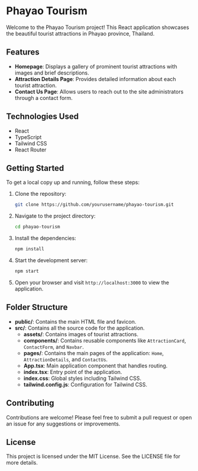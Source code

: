 # Phayao Tourism

Welcome to the Phayao Tourism project! This React application showcases the beautiful tourist attractions in Phayao province, Thailand. 

## Features

- **Homepage**: Displays a gallery of prominent tourist attractions with images and brief descriptions.
- **Attraction Details Page**: Provides detailed information about each tourist attraction.
- **Contact Us Page**: Allows users to reach out to the site administrators through a contact form.

## Technologies Used

- React
- TypeScript
- Tailwind CSS
- React Router

## Getting Started

To get a local copy up and running, follow these steps:

1. Clone the repository:
   ```bash
   git clone https://github.com/yourusername/phayao-tourism.git
   ```

2. Navigate to the project directory:
   ```bash
   cd phayao-tourism
   ```

3. Install the dependencies:
   ```bash
   npm install
   ```

4. Start the development server:
   ```bash
   npm start
   ```

5. Open your browser and visit `http://localhost:3000` to view the application.

## Folder Structure

- **public/**: Contains the main HTML file and favicon.
- **src/**: Contains all the source code for the application.
  - **assets/**: Contains images of tourist attractions.
  - **components/**: Contains reusable components like `AttractionCard`, `ContactForm`, and `Navbar`.
  - **pages/**: Contains the main pages of the application: `Home`, `AttractionDetails`, and `ContactUs`.
  - **App.tsx**: Main application component that handles routing.
  - **index.tsx**: Entry point of the application.
  - **index.css**: Global styles including Tailwind CSS.
  - **tailwind.config.js**: Configuration for Tailwind CSS.

## Contributing

Contributions are welcome! Please feel free to submit a pull request or open an issue for any suggestions or improvements.

## License

This project is licensed under the MIT License. See the LICENSE file for more details.